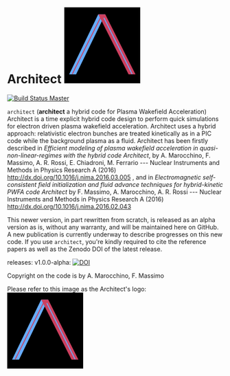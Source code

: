 # Architect ![Architect Logo](./logo/logo.png)

[![Build Status Master](https://travis-ci.org/albz/Architect.svg?branch=master)](https://travis-ci.org/albz/Architect "master")

`architect` (**architect** a hybrid code for Plasma Wakefield Acceleration)
Architect is a time explicit hybrid code design to perform quick simulations for electron driven plasma wakefield acceleration. Architect uses a hybrid approach: relativistic electron bunches are treated kinetically as in a PIC code while the background plasma as a fluid. Architect has been firstly described in *Efficient modeling of plasma wakefield acceleration in quasi-non-linear-regimes with the hybrid code Architect*, by A. Marocchino, F. Massimo, A. R. Rossi, E. Chiadroni, M. Ferrario --- Nuclear Instruments and Methods in Physics Research A (2016) http://dx.doi.org/10.1016/j.nima.2016.03.005 , and in *Electromagnetic self-consistent field initialization and fluid advance techniques for hybrid-kinetic PWFA code Architect* by F. Massimo, A. Marocchino, A. R. Rossi --- Nuclear Instruments and Methods in Physics Research A (2016) http://dx.doi.org/10.1016/j.nima.2016.02.043

This newer version, in part rewritten from scratch, is released as an alpha version as is, without any warranty, and will be maintained here on GitHub. A new publication is currently underway to describe progresses on this new code. If you use `architect`, you're kindly required to cite the reference papers as well as the Zenodo DOI of the latest release.

releases:
v1.0.0-alpha: [![DOI](https://zenodo.org/badge/doi/10.5281/zenodo.49572.svg)](http://dx.doi.org/10.5281/zenodo.49572)

Copyright on the code is by A. Marocchino, F. Massimo


Please refer to this image as the Architect's logo:
![Architect Logo](./logo/logo.png)
